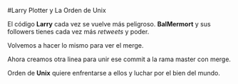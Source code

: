 #Larry Plotter y La Orden de Unix

El código **Larry** cada vez se vuelve más peligroso.
**BalMermort** y sus followers tienes cada vez más *retweets* y poder.

Volvemos a hacer lo mismo para ver el merge.

Ahora creamos otra linea para unir ese commit a la rama master con merge.

Orden de **Unix** quiere enfrentarse a ellos y luchar por el bien del mundo.
